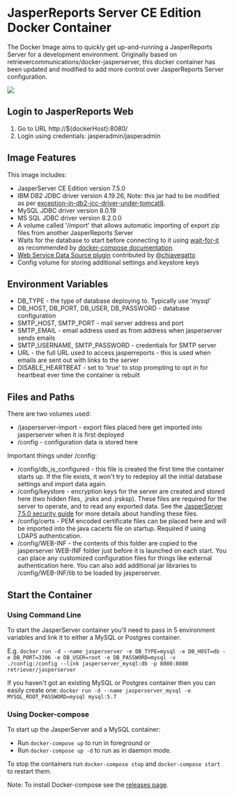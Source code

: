 # JasperReports Server CE Edition Docker Container

The Docker Image aims to quickly get up-and-running a JasperReports Server for a development environment.
Originally based on retrievercommunications/docker-jasperserver, this docker container has been updated and modified to add more control over JasperReports Server configuration.

[![](https://images.microbadger.com/badges/image/grantemsley/jasperserver.svg)](https://microbadger.com/images/grantemsley/jasperserver "Get your own image badge on microbadger.com")

## Login to JasperReports Web

1. Go to URL http://${dockerHost}:8080/
2. Login using credentials: jasperadmin/jasperadmin


## Image Features
This image includes:
* JasperServer CE Edition version 7.5.0
* IBM DB2 JDBC driver version 4.19.26, Note: this jar had to be modified as per [exception-in-db2-jcc-driver-under-tomcat8](https://developer.ibm.com/answers/questions/308105/exception-in-db2-jcc-driver-under-tomcat8.html).
* MySQL JDBC driver version 8.0.19
* MS SQL JDBC driver version 8.2.0.0
* A volume called '/import' that allows automatic importing of export zip files from another JasperReports Server
* Waits for the database to start before connecting to it using [wait-for-it](https://github.com/vishnubob/wait-for-it) as recommended by [docker-compose documentation](https://docs.docker.com/compose/startup-order/).
* [Web Service Data Source plugin](https://community.jaspersoft.com/project/web-service-data-source) contributed by [@chiavegatto](https://github.com/chiavegatto)
* Config volume for storing additional settings and keystore keys

## Environment Variables
* DB_TYPE - the type of database deploying to.  Typically use 'mysql'
* DB_HOST, DB_PORT, DB_USER, DB_PASSWORD - database configuration
* SMTP_HOST, SMTP_PORT - mail server address and port
* SMTP_EMAIL - email address used as from address when jasperserver sends emails
* SMTP_USERNAME, SMTP_PASSWORD - credentials for SMTP server
* URL - the full URL used to access jasperreports - this is used when emails are sent out with links to the server
* DISABLE_HEARTBEAT - set to 'true' to stop prompting to opt in for heartbeat ever time the container is rebuilt

## Files and Paths

There are two volumes used:
* /jasperserver-import - export files placed here get imported into jasperserver when it is first deployed
* /config - configuration data is stored here

Important things under /config:
* /config/db_is_configured - this file is created the first time the container starts up. If the file exists, it won't try to redeploy all the initial database settings and import data again.
* /config/keystore - encryption keys for the server are created and stored here (two hidden files, .jrsks and .jrsksp). These files are required for the server to operate, and to read any exported data. See the [JasperServer 7.5.0 security guide](https://docs.tibco.com/pub/js-jss/7.5.0/doc/pdf/TIB_js-jrs_7.5_Security-Guide.pdf) for more details about handling these files.
* /config/certs - PEM encoded certificate files can be placed here and will be imported into the java cacerts file on startup. Required if using LDAPS authentication.
* /config/WEB-INF - the contents of this folder are copied to the jasperserver WEB-INF folder just before it is launched on each start. You can place any customized configuration files for things like external authentication here. You can also add additional jar libraries to /config/WEB-INF/lib to be loaded by jasperserver.


## Start the Container

### Using Command Line

To start the JasperServer container you'll need to pass in 5 environment variables and link it to either a MySQL or Postgres container.

E.g. `docker run -d --name jasperserver -e DB_TYPE=mysql -e DB_HOST=db -e DB_PORT=3306 -e DB_USER=root -e DB_PASSWORD=mysql -v ./config:/config --link jasperserver_mysql:db -p 8080:8080 retriever/jasperserver`

If you haven't got an existing MySQL or Postgres container then you can easily create one:
`docker run -d --name jasperserver_mysql -e MYSQL_ROOT_PASSWORD=mysql mysql:5.7`


### Using Docker-compose

To start up the JasperServer and a MySQL container:

* Run `docker-compose up` to run in foreground or
* Run `docker-compose up -d` to run as in daemon mode.

To stop the containers run `docker-compose stop` and `docker-compose start` to restart them.

Note: To install Docker-compose see the [releases page](https://github.com/docker/compose/releases). 


